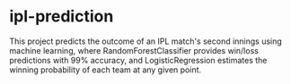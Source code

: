 # ipl-prediction
This project predicts the outcome of an IPL match's second innings using machine learning, where RandomForestClassifier provides win/loss predictions with 99% accuracy, and LogisticRegression estimates the winning probability of each team at any given point.
